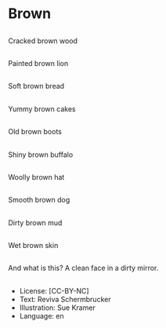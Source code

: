 # Brown

##
Cracked brown wood

##
Painted brown lion

##
Soft brown bread

##
Yummy brown cakes

##
Old brown boots

##
Shiny brown buffalo

##
Woolly brown hat

##
Smooth brown dog

##
Dirty brown mud

##
Wet brown skin

##
And what is this? A clean face in a dirty mirror.

##
* License: [CC-BY-NC]
* Text: Reviva Schermbrucker
* Illustration: Sue Kramer
* Language: en
